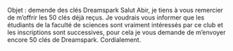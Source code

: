 ﻿Objet : demende des clés Dreamspark
Salut Abir, je tiens à vous remercier de m’offrir les 50 clés déjà reçus. Je voudrais vous informer que les étudiants de la faculté de sciences sont vraiment intéressés par ce club et les inscriptions sont successives, pour cela je vous demande de m’envoyer encore 50 clés de Dreamspark. 
Cordialement.
